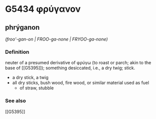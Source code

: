 # G5434 φρύγανον

## phrýganon

_(froo'-gan-on | FROO-ga-none | FRYOO-ga-none)_

### Definition

neuter of a presumed derivative of φρύγω (to roast or parch; akin to the base of [[G5395]]); something desiccated, i.e., a dry twig; stick.

- a dry stick, a twig
- all dry sticks, bush wood, fire wood, or similar material used as fuel
  - of straw, stubble

### See also

[[G5395]]

